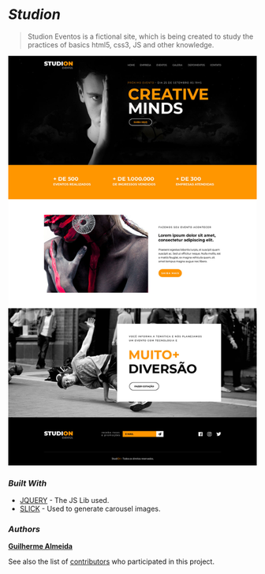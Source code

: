 # *__Studion__*

>Studion Eventos is a fictional site, which is being created to study the practices of basics html5, css3, JS and other knowledge.
 
![Layout](assets\images\layout-home.jpg)

### __*Built With*__

* [JQUERY](http://jquery.com/) - The JS Lib used.
* [SLICK](http://kenwheeler.github.io/slick/) - Used to generate carousel images.

### __*Authors*__

[**Guilherme Almeida**](https://guisalmeida.com)

See also the list of [contributors](https://github.com/GuiSAlmeida/studion/contributors) who participated in this project.